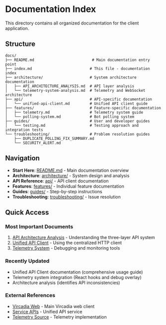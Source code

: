 # Documentation Index

This directory contains all organized documentation for the client application.

## Structure

```
docs/
├── README.md                          # Main documentation entry point
├── index.md                          # This file - documentation index
├── architecture/                     # System architecture documentation
│   ├── API_ARCHITECTURE_ANALYSIS.md  # API layer analysis
│   └── telemetry-system-analysis.md  # Telemetry and WebSocket architecture
├── api/                              # API-specific documentation
│   └── unified-api-client.md         # Unified API client guide
├── features/                         # Feature-specific documentation
│   ├── telemetry.md                  # Telemetry system guide
│   └── polling-system.md             # Bot polling system
├── guides/                           # User and developer guides
│   └── testing.md                    # Testing approach and integration tests
└── troubleshooting/                  # Problem resolution guides
    ├── DUPLICATE_POLLING_FIX_SUMMARY.md
    └── SECURITY_ALERT.md
```

## Navigation

- **Start Here**: [README.md](./README.md) - Main documentation overview
- **Architecture**: [architecture/](./architecture/) - System design and analysis
- **API Reference**: [api/](./api/) - API client documentation
- **Features**: [features/](./features/) - Individual feature documentation
- **Guides**: [guides/](./guides/) - Step-by-step instructions
- **Troubleshooting**: [troubleshooting/](./troubleshooting/) - Issue resolution

## Quick Access

### Most Important Documents
1. [API Architecture Analysis](./architecture/API_ARCHITECTURE_ANALYSIS.md) - Understanding the three-layer API system
2. [Unified API Client](./api/unified-api-client.md) - Using the centralized HTTP client
3. [Telemetry System](./features/telemetry.md) - Debugging and monitoring tools

### Recently Updated
- Unified API Client documentation (comprehensive usage guide)
- Telemetry system integration (React hooks and debug overlay)
- Architecture analysis (identifies API inconsistencies)

### External References
- [Vircadia Web](../src/vircadia/vircadia-web/README.md) - Main Vircadia web client
- [Service APIs](../src/services/api/README.md) - Unified API service
- [Telemetry Source](../src/telemetry/README.md) - Telemetry implementation